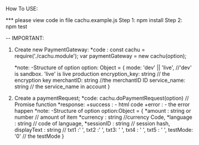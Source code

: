 How To USE:

*** please view code in file cachu.example.js
Step 1: npm install
Step 2: npm test 

-- IMPORTANT:
1. Create new PaymentGateway:
    *code :
        const cachu = require('./cachu.module');
        var paymentGateway = new cachu(option);

    *note: 
    -Structure of option
        option: Object = {
            mode: 'dev' || 'live', //'dev' is sandbox. 'live' is live production
            encryption_key: string // the encryption key
            merchantID: string //the merchantID ID
            service_name: string // the service_name in account
        }
2. Create a paymentRequest;
    *code:
        cachu.doPaymentRequest(option) // Promise function
    *response:
        +success :
            - html code
        +error :
            - the error happen
    *note:
    -Structure of option
        option:Object = {
            *amount :  string or number // amount of item
            *currency : string //currency Code,
            *language : string // code of language,
            *sessionID : string // session hash,
            displayText  : string // 
            txt1 :' ',
            txt2 :' ',
            txt3: ' ',
            txt4 : ' ',
            txt5 : ' ',
            testMode: '0' // the testMode
        }
